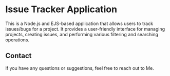 # Issue Tracker Application
This is a Node.js and EJS-based application that allows users to track issues/bugs for a project. It provides a user-friendly interface for managing projects, creating issues, and performing various filtering and searching operations.



## Contact
If you have any questions or suggestions, feel free to reach out to Me.

